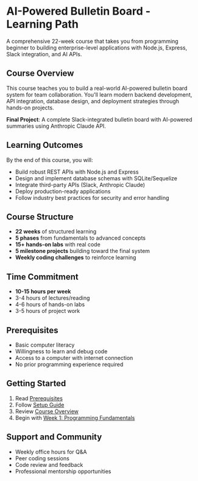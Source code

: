 # AI-Powered Bulletin Board - Learning Path

A comprehensive 22-week course that takes you from programming beginner to building enterprise-level applications with Node.js, Express, Slack integration, and AI APIs.

## Course Overview

This course teaches you to build a real-world AI-powered bulletin board system for team collaboration. You'll learn modern backend development, API integration, database design, and deployment strategies through hands-on projects.

**Final Project**: A complete Slack-integrated bulletin board with AI-powered summaries using Anthropic Claude API.

## Learning Outcomes

By the end of this course, you will:
- Build robust REST APIs with Node.js and Express
- Design and implement database schemas with SQLite/Sequelize
- Integrate third-party APIs (Slack, Anthropic Claude)
- Deploy production-ready applications
- Follow industry best practices for security and error handling

## Course Structure

- **22 weeks** of structured learning
- **5 phases** from fundamentals to advanced concepts
- **15+ hands-on labs** with real code
- **5 milestone projects** building toward the final system
- **Weekly coding challenges** to reinforce learning

## Time Commitment

- **10-15 hours per week**
- 3-4 hours of lectures/reading
- 4-6 hours of hands-on labs
- 3-5 hours of project work

## Prerequisites

- Basic computer literacy
- Willingness to learn and debug code
- Access to a computer with internet connection
- No prior programming experience required

## Getting Started

1. Read [Prerequisites](prerequisites.md)
2. Follow [Setup Guide](setup-guide.md)
3. Review [Course Overview](course-overview.md)
4. Begin with [Week 1: Programming Fundamentals](phase-1-foundations/week-01-programming-fundamentals.md)

## Support and Community

- Weekly office hours for Q&A
- Peer coding sessions
- Code review and feedback
- Professional mentorship opportunities